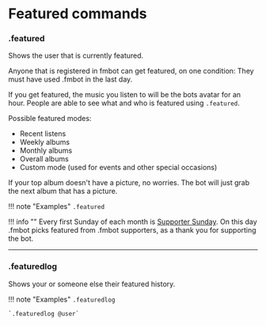 # Featured commands     

### .featured

Shows the user that is currently featured.

Anyone that is registered in fmbot can get featured, on one condition: They must have used .fmbot in the last day.

If you get featured, the music you listen to will be the bots avatar for an hour.
People are able to see what and who is featured using `.featured`.

Possible featured modes:

* Recent listens
* Weekly albums
* Monthly albums
* Overall albums
* Custom mode (used for events and other special occasions)

If your top album doesn't have a picture, no worries. The bot will just grab the next album that has a picture.

!!! note "Examples"
    `.featured`

        
!!! info ""
    Every first Sunday of each month is [Supporter Sunday](/supporter/). On this day .fmbot picks featured from .fmbot supporters, as a thank you for supporting the bot.


---

### .featuredlog

Shows your or someone else their featured history.

!!! note "Examples"
    `.featuredlog`

    `.featuredlog @user`